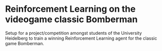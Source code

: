 # Reinforcement Learning on the videogame classic Bomberman

Setup for a project/competition amongst students of the University Heidelberg to train a winning Reinforcement Learning agent for the classic game Bomberman.


